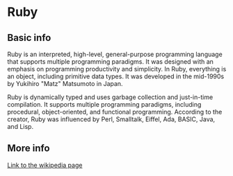 # Ruby
## Basic info
Ruby is an interpreted, high-level, general-purpose programming language that supports multiple programming paradigms. It was designed with an emphasis on programming productivity and simplicity. In Ruby, everything is an object, including primitive data types. It was developed in the mid-1990s by Yukihiro "Matz" Matsumoto in Japan.

Ruby is dynamically typed and uses garbage collection and just-in-time compilation. It supports multiple programming paradigms, including procedural, object-oriented, and functional programming. According to the creator, Ruby was influenced by Perl, Smalltalk, Eiffel, Ada, BASIC, Java, and Lisp.

## More info
[Link to the wikipedia page](https://en.wikipedia.org/wiki/Ruby_(programming_language))